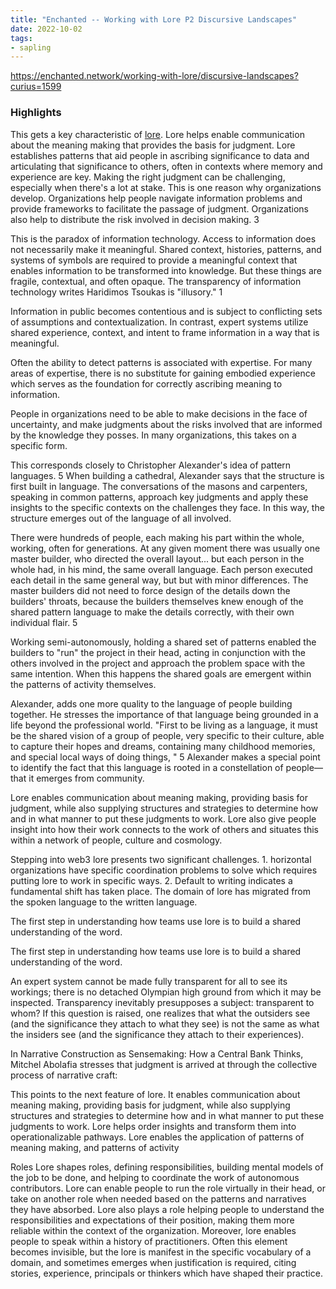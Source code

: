 ```yaml
---
title: "Enchanted -- Working with Lore P2 Discursive Landscapes"
date: 2022-10-02
tags:
- sapling
---
```


https://enchanted.network/working-with-lore/discursive-landscapes?curius=1599

### Highlights

This gets a key characteristic of [lore](/notes/Lore.md). Lore helps enable communication about the meaning making that provides the basis for judgment. Lore establishes patterns that aid people in ascribing significance to data and articulating that significance to others, often in contexts where memory and experience are key. Making the right judgment can be challenging, especially when there's a lot at stake. This is one reason why organizations develop. Organizations help people navigate information problems and provide frameworks to facilitate the passage of judgment. Organizations also help to distribute the risk involved in decision making. 3

This is the paradox of information technology. Access to information does not necessarily make it meaningful. Shared context, histories, patterns, and systems of symbols are required to provide a meaningful context that enables information to be transformed into knowledge. But these things are fragile, contextual, and often opaque. The transparency of information technology writes Haridimos Tsoukas is "illusory." 1

Information in public becomes contentious and is subject to conflicting sets of assumptions and contextualization. In contrast, expert systems utilize shared experience, context, and intent to frame information in a way that is meaningful.

Often the ability to detect patterns is associated with expertise. For many areas of expertise, there is no substitute for gaining embodied experience which serves as the foundation for correctly ascribing meaning to information.

People in organizations need to be able to make decisions in the face of uncertainty, and make judgments about the risks involved that are informed by the knowledge they posses. In many organizations, this takes on a specific form.

This corresponds closely to Christopher Alexander's idea of pattern languages. 5 When building a cathedral, Alexander says that the structure is first built in language. The conversations of the masons and carpenters, speaking in common patterns, approach key judgments and apply these insights to the specific contexts on the challenges they face. In this way, the structure emerges out of the language of all involved.

There were hundreds of people, each making his part within the whole, working, often for generations. At any given moment there was usually one master builder, who directed the overall layout... but each person in the whole had, in his mind, the same overall language. Each person executed each detail in the same general way, but but with minor differences. The master builders did not need to force design of the details down the builders' throats, because the builders themselves knew enough of the shared pattern language to make the details correctly, with their own individual flair. 5

Working semi-autonomously, holding a shared set of patterns enabled the builders to "run" the project in their head, acting in conjunction with the others involved in the project and approach the problem space with the same intention. When this happens the shared goals are emergent within the patterns of activity themselves.

Alexander, adds one more quality to the language of people building together. He stresses the importance of that language being grounded in a life beyond the professional world. "First to be living as a language, it must be the shared vision of a group of people, very specific to their culture, able to capture their hopes and dreams, containing many childhood memories, and special local ways of doing things, " 5 Alexander makes a special point to identify the fact that this language is rooted in a constellation of people—that it emerges from community.

Lore enables communication about meaning making, providing basis for judgment, while also supplying structures and strategies to determine how and in what manner to put these judgments to work. Lore also give people insight into how their work connects to the work of others and situates this within a network of people, culture and cosmology.

Stepping into web3 lore presents two significant challenges. 1. horizontal organizations have specific coordination problems to solve which requires putting lore to work in specific ways. 2. Default to writing indicates a fundamental shift has taken place. The domain of lore has migrated from the spoken language to the written language.

The first step in understanding how teams use lore is to build a shared understanding of the word.

The first step in understanding how teams use lore is to build a shared understanding of the word.

An expert system cannot be made fully transparent for all to see its workings; there is no detached Olympian high ground from which it may be inspected. Transparency inevitably presupposes a subject: transparent to whom? If this question is raised, one realizes that what the outsiders see (and the significance they attach to what they see) is not the same as what the insiders see (and the significance they attach to their experiences).

In Narrative Construction as Sensemaking: How a Central Bank Thinks, Mitchel Abolafia stresses that judgment is arrived at through the collective process of narrative craft:

This points to the next feature of lore. It enables communication about meaning making, providing basis for judgment, while also supplying structures and strategies to determine how and in what manner to put these judgments to work. Lore helps order insights and transform them into operationalizable pathways. Lore enables the application of patterns of meaning making, and patterns of activity

Roles Lore shapes roles, defining responsibilities, building mental models of the job to be done, and helping to coordinate the work of autonomous contributors. Lore can enable people to run the role virtually in their head, or take on another role when needed based on the patterns and narratives they have absorbed. Lore also plays a role helping people to understand the responsibilities and expectations of their position, making them more reliable within the context of the organization. Moreover, lore enables people to speak within a history of practitioners. Often this element becomes invisible, but the lore is manifest in the specific vocabulary of a domain, and sometimes emerges when justification is required, citing stories, experience, principals or thinkers which have shaped their practice.